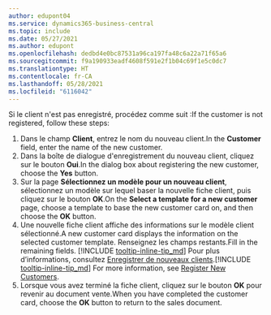 ```yaml
---
author: edupont04
ms.service: dynamics365-business-central
ms.topic: include
ms.date: 05/27/2021
ms.author: edupont
ms.openlocfilehash: dedbd4e0bc87531a96ca197fa48c6a22a71f65a6
ms.sourcegitcommit: f9a190933eadf4608f591e2f1b04c69f1e5c0dc7
ms.translationtype: HT
ms.contentlocale: fr-CA
ms.lasthandoff: 05/28/2021
ms.locfileid: "6116042"
---
```

<span data-ttu-id="ce931-101">Si le client n'est pas enregistré, procédez comme suit :</span><span class="sxs-lookup"><span data-stu-id="ce931-101">If the customer is not registered, follow these steps:</span></span>

1. <span data-ttu-id="ce931-102">Dans le champ **Client**, entrez le nom du nouveau client.</span><span class="sxs-lookup"><span data-stu-id="ce931-102">In the **Customer** field, enter the name of the new customer.</span></span>
2. <span data-ttu-id="ce931-103">Dans la boîte de dialogue d'enregistrement du nouveau client, cliquez sur le bouton **Oui**.</span><span class="sxs-lookup"><span data-stu-id="ce931-103">In the dialog box about registering the new customer, choose the **Yes** button.</span></span>
3. <span data-ttu-id="ce931-104">Sur la page **Sélectionnez un modèle pour un nouveau client**, sélectionnez un modèle sur lequel baser la nouvelle fiche client, puis cliquez sur le bouton **OK**.</span><span class="sxs-lookup"><span data-stu-id="ce931-104">On the **Select a template for a new customer** page, choose a template to base the new customer card on, and then choose the **OK** button.</span></span>
4. <span data-ttu-id="ce931-105">Une nouvelle fiche client affiche des informations sur le modèle client sélectionné.</span><span class="sxs-lookup"><span data-stu-id="ce931-105">A new customer card displays the information on the selected customer template.</span></span> <span data-ttu-id="ce931-106">Renseignez les champs restants.</span><span class="sxs-lookup"><span data-stu-id="ce931-106">Fill in the remaining fields.</span></span> <span data-ttu-id="ce931-107">[!INCLUDE [tooltip-inline-tip_md](tooltip-inline-tip_md.md)] Pour plus d’informations, consultez [Enregistrer de nouveaux clients](../sales-how-register-new-customers.md).</span><span class="sxs-lookup"><span data-stu-id="ce931-107">[!INCLUDE [tooltip-inline-tip_md](tooltip-inline-tip_md.md)] For more information, see [Register New Customers](../sales-how-register-new-customers.md).</span></span>  
5. <span data-ttu-id="ce931-108">Lorsque vous avez terminé la fiche client, cliquez sur le bouton **OK** pour revenir au document vente.</span><span class="sxs-lookup"><span data-stu-id="ce931-108">When you have completed the customer card, choose the **OK** button to return to the sales document.</span></span>
